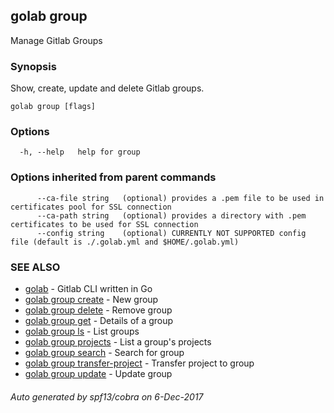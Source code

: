 ## golab group

Manage Gitlab Groups

### Synopsis


Show, create, update and delete Gitlab groups.

```
golab group [flags]
```

### Options

```
  -h, --help   help for group
```

### Options inherited from parent commands

```
      --ca-file string   (optional) provides a .pem file to be used in certificates pool for SSL connection
      --ca-path string   (optional) provides a directory with .pem certificates to be used for SSL connection
      --config string    (optional) CURRENTLY NOT SUPPORTED config file (default is ./.golab.yml and $HOME/.golab.yml)
```

### SEE ALSO
* [golab](golab.md)	 - Gitlab CLI written in Go
* [golab group create](golab_group_create.md)	 - New group
* [golab group delete](golab_group_delete.md)	 - Remove group
* [golab group get](golab_group_get.md)	 - Details of a group
* [golab group ls](golab_group_ls.md)	 - List groups
* [golab group projects](golab_group_projects.md)	 - List a group's projects
* [golab group search](golab_group_search.md)	 - Search for group
* [golab group transfer-project](golab_group_transfer-project.md)	 - Transfer project to group
* [golab group update](golab_group_update.md)	 - Update group

###### Auto generated by spf13/cobra on 6-Dec-2017
